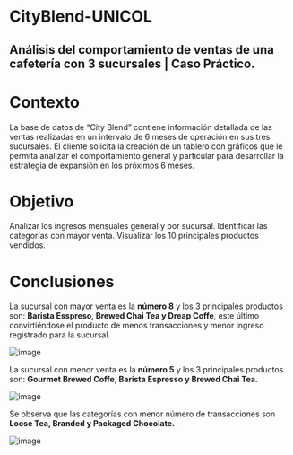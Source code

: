 # CityBlend-UNICOL
## Análisis del comportamiento de ventas de una cafetería con 3 sucursales | Caso Práctico.

# Contexto
La base de datos de “City Blend” contiene información detallada de las ventas realizadas en un intervalo de 6 meses de operación en sus tres sucursales. El cliente solicita la creación de un tablero con gráficos que le permita analizar el comportamiento general y particular para desarrollar la estrategia de expansión en los próximos 6 meses.

# Objetivo
Analizar los ingresos mensuales general y por sucursal.
Identificar las categorías con mayor venta.
Visualizar los 10 principales productos vendidos.

# Conclusiones

La sucursal con mayor venta es la **número 8** y los 3 principales productos son: **Barista Esspreso, Brewed Chai Tea y Dreap Coffe**, este último convirtiéndose el producto de menos transacciones y menor ingreso registrado para la sucursal.

![image](https://github.com/user-attachments/assets/f219c23e-9e93-423e-acee-fb25f1c93890)

La sucursal con menor venta es la **número 5** y los 3 principales productos son: **Gourmet Brewed Coffe, Barista Espresso y Brewed Chai Tea.**

![image](https://github.com/user-attachments/assets/af5c85ee-a395-4057-9ee4-7128fb4dd645)

Se observa que las categorías con menor número de transacciones son **Loose Tea, Branded y Packaged Chocolate.**

![image](https://github.com/user-attachments/assets/1c933ff9-3cf3-4391-8b3f-5e09b98099fd)
